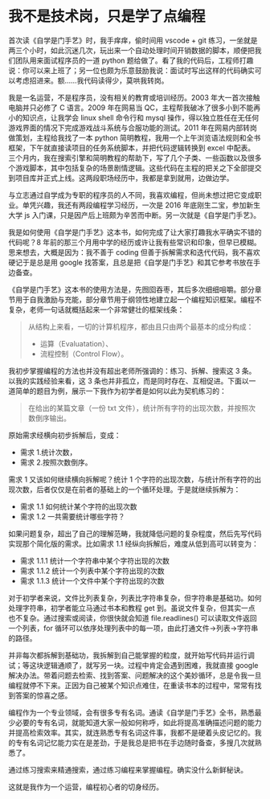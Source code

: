 # 我不是技术岗，只是学了点编程

首次读《自学是门手艺》时，我手痒痒，偷时间用 vscode + git 练习，一坐就是两三个小时，如此沉迷几次，玩出来一个自动处理时间开销数据的脚本，顺便把我们团队用来面试程序员的一道 python 题给做了。看了我的代码后，工程师打趣说：你可以来上班了；另一位也颇为乐意鼓励我说：面试时写出这样的代码确实可以考虑招进来。额……我代码读得少，莫哄我转岗。

我是一名运营，不是程序员，没有相关的教育或培训经历。2003 年大一首次接触电脑并只必修了 C 语言。2009 年在网易当 QC，主程帮我破冰了很多小到不能再小的知识点，让我学会 linux shell 命令行和 mysql 操作，得以独立胜任在无任何游戏界面的情况下完成游戏战斗系统与合服功能的测试。2011 年在网易内部转岗做策划，主程给我找了一本 python 简明教程，我用一个上午浏览语法规则和全书框架，下午就直接读项目的任务系统脚本，并把代码逻辑转换到 excel 中配表。三个月内，我在搜索引擎和简明教程的帮助下，写了几个子类、一些函数以及很多个游戏脚本，其中包括复杂的场景剧情逻辑。这些代码在主程的把关之下全部提交到项目库并正式上线。这两段职场经历中，我都是拿到就用，边做边学。

与立志通过自学成为专职的程序员的人不同，我喜欢编程，但尚未想过把它变成职业。单凭兴趣，我还有两段编程学习经历，一次是 2016 年底刚生二宝，参加新生大学 js 入门课，只是因产后上班颇为辛苦而中断。另一次就是《自学是门手艺》。

我是如何使用《自学是门手艺》这本书，如何完成了让大家打趣我水平确实不错的代码呢？8 年前的那三个月用中学的经历或许让我有些常识和印象，但早已模糊。思来想去，大概是因为：我不善于 coding 但善于拆解需求和迭代代码，我不喜欢硬记于是总是用 google 找答案，且总是把《自学是门手艺》和其它参考书放在手边备查。

《自学是门手艺》这本书的使用方法是，先囫囵吞枣，其后多次细细咀嚼。部分章节用于自我激励与充能，部分章节用于纲领性地建立起一个编程知识框架。编程不复杂，老师一句话就概括起来一个非常健壮的框架线条：

> 从结构上来看，一切的计算机程序，都由且只由两个最基本的成分构成：
> - 运算（Evaluatation）、
> - 流程控制（Control Flow）。

我初步掌握编程的方法也并没有超出老师所强调的：练习、拆解、搜索这 3 条。以我的实践经验来看，这 3 条也并非孤立，而是同时存在、互相促进。下面以一道简单的题目为例，展示一下我作为初学者是如何以此为契机练习的：

> 在给出的某篇文章（一份 txt 文件），统计所有字符的出现次数，并按照次数倒序输出。

原始需求经横向初步拆解后，变成：
- 需求 1.统计次数，
- 需求 2.按照次数倒序。

需求 1 又该如何继续横向拆解呢？统计 1 个字符的出现次数，与统计所有字符的出现次数，后者仅仅是在前者的基础上的一个循环处理。于是就继续拆解为：

- 需求 1.1 如何统计某个字符的出现次数
- 需求 1.2 一共需要统计哪些字符？

如果问题复杂，超出了自己的理解范畴，我就降低问题的复杂程度，然后先写代码实现那个简化版的需求。比如需求 1.1 经纵向拆解后，难度从低到高可以转变为：

- 需求 1.1.1 统计一个字符串中某个字符出现的次数
- 需求 1.1.2 统计一个列表中某个字符出现的次数
- 需求 1.1.3 统计一个文件中某个字符出现的次数

对于初学者来说，文件比列表复杂，列表比字符串复杂，但字符串是基础功。如何处理字符串，初学者能立马通过书本和教程 get 到。虽说文件复杂，但其实一点也不复杂。通过搜索或阅读，你很快就会知道 file.readlines() 可以读取文件返回一个列表，for 循环可以依序处理列表中的每一项，由此打通文件→列表→字符串的路径。

并非每次都拆解到基础功，我拆解到自己能掌握的粒度，就开始写代码并运行调试；等这块逻辑通顺了，就写另一块。过程中肯定会遇到困难，我就直接 google 解决办法。带着问题去检索、找到答案、问题解决的这个美妙循环，总是令我一旦编程就停不下来。正因为自己被某个知识点难住，在重读书本的过程中，常常有找到答案的惊喜之感。

编程作为一个专业领域，会有很多专有名词。通读《自学是门手艺》全书，熟悉最少必要的专有名词，就能知道大家一般如何称呼，如此将提高准确描述问题的能力并提高检索效率。其实，就连熟悉专有名词这件事，我都不是硬着头皮记忆的。我的专有名词记忆能力实在是差劲，于是我总是把书在手边随时备查，多搜几次就熟悉了。

通过练习搜索来精通搜索，通过练习编程来掌握编程。确实没什么新鲜秘诀。

这就是我作为一个运营，编程初心者的切身经历。

